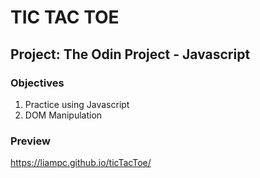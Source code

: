 # TIC TAC TOE

## Project: The Odin Project - Javascript 

### Objectives 
1. Practice using Javascript
2. DOM Manipulation

### Preview

https://liampc.github.io/ticTacToe/
